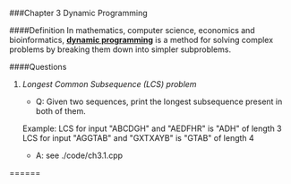 ###Chapter 3 Dynamic Programming

####Definition
In mathematics, computer science, economics and bioinformatics, [**dynamic programming**](http://en.wikipedia.org/wiki/Dynamic_programming) is a method for solving complex problems by breaking them down into simpler subproblems.


####Questions


1. *Longest Common Subsequence (LCS) problem*
   - Q: Given two sequences, print the longest subsequence present in both of them.
         
   Example:
       LCS for input "ABCDGH" and "AEDFHR" is "ADH" of length 3
       LCS for input "AGGTAB" and  "GXTXAYB" is "GTAB" of length 4

   - A: see ./code/ch3.1.cpp

======
